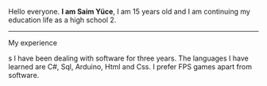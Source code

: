 
Hello everyone. __I am Saim Yüce__, I am 15 years old and I am continuing my education life as a high school 2.

_________________________________________________________________________________________________________________________________________________________________________

My experience

s
I have been dealing with software for three years. The languages I have learned are C#, Sql, Arduino, Html and Css. I prefer FPS games apart from software.
